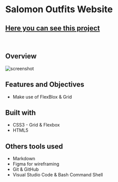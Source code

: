 # **Salomon Outfits Website**
## [Here you can see this project]()

<br>

## **Overview**
![screenshot](./screenshot.png)

## **Features and Objectives**
* Make use of FlexBlox & Grid

## **Built with**
* CSS3 - Grid & Flexbox
* HTML5

## **Others tools used**
* Markdown
* Figma for wireframing
* Git & GitHub
* Visual Studio Code & Bash Command Shell